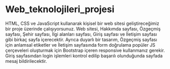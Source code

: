 # Web_teknolojileri_projesi
 
HTML, CSS ve JavaScript kullanarak kişisel bir web sitesi geliştireceğimiz bir proje üzerinde çalışıyorsunuz. Web sitesi, Hakkımda sayfası, Özgeçmiş sayfası, Şehir sayfası, İlgi alanları sayfası, Giriş sayfası ve İletişim sayfası gibi birkaç sayfa içerecektir. Ayrıca duyarlı bir tasarım, Özgeçmiş sayfası için anlamsal etiketler ve İletişim sayfasında form doğrulama popüler JS çerçeveleri oluşturmak için Bootstrap içeren responsive kullanmanız gerekir. Giriş sayfasından login işlemleri kontrol edilip başarılı olunduğunda sayfada mesaj bildirilecektir.